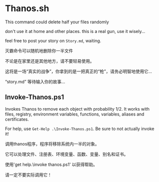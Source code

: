 # Thanos.sh

This command could delete half your files randomly

don't use it at home and other places. this is a real gun, use it wisely... 

feel free to post your story on ```Story.md```, waiting.


灭霸命令可以随机地删除你一半文件

不论是在家里还是其他地方，请不要轻易使用。

这将是一场“真实的战争”，你拿到的是一把真正的“枪”，请务必明智地使用它…

“story.md” 等待输入你的故事...


## Invoke-Thanos.ps1

Invokes Thanos to remove each object with probability 1/2. It works with files, registry, environment variables, functions, variables, aliases and certificates.

For help, use `Get-Help .\Invoke-Thanos.ps1`. Be sure to not actually invoke it!


调用thanos程序，程序将移除系统内一半的对象。

它可以处理文件、注册表、环境变量、函数、变量、别名和证书。

使用'get help.\invoke thanos.ps1' 以获得帮助。

请一定不要实际调用它！